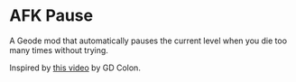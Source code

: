 # AFK Pause
A Geode mod that automatically pauses the current level when you die too many times without trying.

Inspired by [this video](https://youtu.be/qQqkLQ6wF48) by GD Colon.